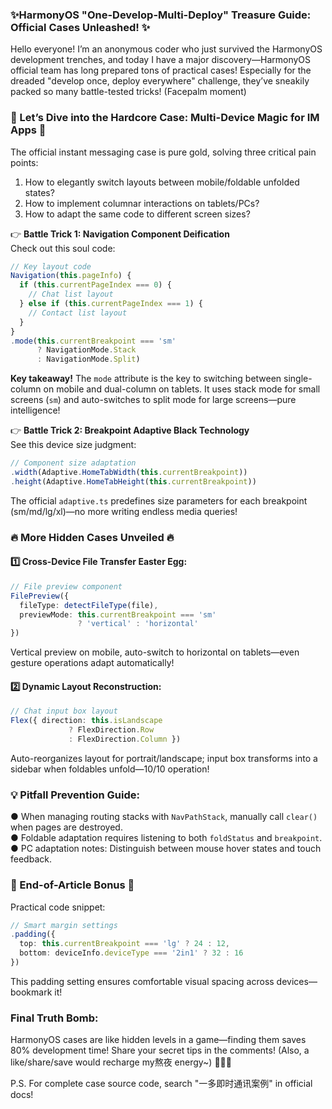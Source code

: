 ### ✨HarmonyOS "One-Develop-Multi-Deploy" Treasure Guide: Official Cases Unleashed! ✨  

Hello everyone! I’m an anonymous coder who just survived the HarmonyOS development trenches, and today I have a major discovery—HarmonyOS official team has long prepared tons of practical cases! Especially for the dreaded "develop once, deploy everywhere" challenge, they’ve sneakily packed so many battle-tested tricks! (Facepalm moment)  


### 🚀 Let’s Dive into the Hardcore Case: Multi-Device Magic for IM Apps 🚀  
The official instant messaging case is pure gold, solving three critical pain points:  
1. How to elegantly switch layouts between mobile/foldable unfolded states?  
2. How to implement columnar interactions on tablets/PCs?  
3. How to adapt the same code to different screen sizes?  

👉 **Battle Trick 1: Navigation Component Deification**  
Check out this soul code:  
```typescript  
// Key layout code  
Navigation(this.pageInfo) {  
  if (this.currentPageIndex === 0) {  
    // Chat list layout  
  } else if (this.currentPageIndex === 1) {  
    // Contact list layout  
  }  
}  
.mode(this.currentBreakpoint === 'sm'  
      ? NavigationMode.Stack  
      : NavigationMode.Split)  
```  
**Key takeaway!** The `mode` attribute is the key to switching between single-column on mobile and dual-column on tablets. It uses stack mode for small screens (`sm`) and auto-switches to split mode for large screens—pure intelligence!  

👉 **Battle Trick 2: Breakpoint Adaptive Black Technology**  
See this device size judgment:  
```typescript  
// Component size adaptation  
.width(Adaptive.HomeTabWidth(this.currentBreakpoint))  
.height(Adaptive.HomeTabHeight(this.currentBreakpoint))  
```  
The official `adaptive.ts` predefines size parameters for each breakpoint (sm/md/lg/xl)—no more writing endless media queries!  


### 🔥 More Hidden Cases Unveiled 🔥  
#### 1️⃣ Cross-Device File Transfer Easter Egg:  
```typescript  
// File preview component  
FilePreview({  
  fileType: detectFileType(file),  
  previewMode: this.currentBreakpoint === 'sm'  
               ? 'vertical' : 'horizontal'  
})  
```  
Vertical preview on mobile, auto-switch to horizontal on tablets—even gesture operations adapt automatically!  

#### 2️⃣ Dynamic Layout Reconstruction:  
```typescript  
// Chat input box layout  
Flex({ direction: this.isLandscape  
             ? FlexDirection.Row  
             : FlexDirection.Column })  
```  
Auto-reorganizes layout for portrait/landscape; input box transforms into a sidebar when foldables unfold—10/10 operation!  


### 💡 Pitfall Prevention Guide:  
● When managing routing stacks with `NavPathStack`, manually call `clear()` when pages are destroyed.  
● Foldable adaptation requires listening to both `foldStatus` and `breakpoint`.  
● PC adaptation notes: Distinguish between mouse hover states and touch feedback.  


### 🎉 End-of-Article Bonus 🎉  
Practical code snippet:  
```typescript  
// Smart margin settings  
.padding({  
  top: this.currentBreakpoint === 'lg' ? 24 : 12,  
  bottom: deviceInfo.deviceType === '2in1' ? 32 : 16  
})  
```  
This padding setting ensures comfortable visual spacing across devices—bookmark it!  


### Final Truth Bomb:  
HarmonyOS cases are like hidden levels in a game—finding them saves 80% development time! Share your secret tips in the comments! (Also, a like/share/save would recharge my熬夜 energy~) 🚀🚀🚀  

P.S. For complete case source code, search "一多即时通讯案例" in official docs!

